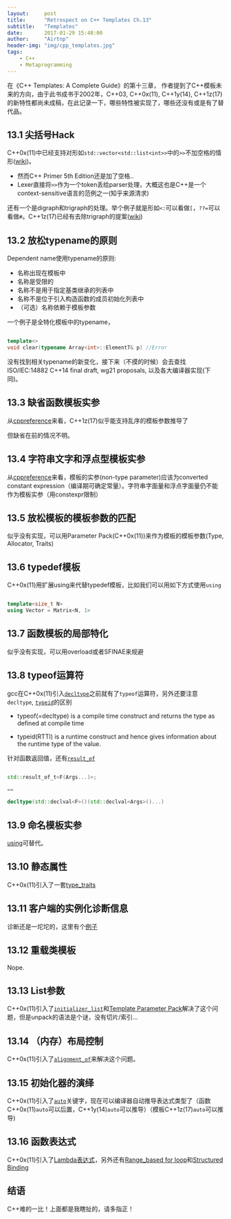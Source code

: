 ```yaml
---
layout:     post
title:      "Retrospect on C++ Templates Ch.13"
subtitle:   "Templates"
date:       2017-01-29 15:48:00
author:     "Airtnp"
header-img: "img/cpp_templates.jpg"
tags:
    - C++
    - Metaprogramming
---
```


在《C++ Templates: A Complete Guide》的第十三章， 作者提到了C++模板未来的方向，由于此书成书于2002年，C++03, C++0x(11), C++1y(14), C++1z(17)的新特性都尚未成稿，在此记录一下，哪些特性被实现了，哪些还没有或是有了替代品。

## 13.1 尖括号Hack

C++0x(11)中已经支持对形如`std::vector<std::list<int>>`中的`>>`不加空格的情形([wiki](https://en.wikipedia.org/wiki/C%2B%2B11#Right_angle_bracket))。 

* 然而C++ Primer 5th Edition还是加了空格..
* Lexer直接将`>>`作为一个token丢给parser处理，大概这也是C++是一个context-sensitive语言的范例之一(知乎来源清求)

还有一个是digraph和trigraph的处理。举个例子就是形如`<:`可以看做`[`，`??=`可以看做`#`。C++1z(17)已经有去除trigraph的提案([wiki](https://en.wikipedia.org/wiki/Digraphs_and_trigraphs))

## 13.2 放松typename的原则

Dependent name使用typename的原则:

* 名称出现在模板中
* 名称是受限的
* 名称不是用于指定基类继承的列表中
* 名称不是位于引入构造函数的成员初始化列表中
* （可选）名称依赖于模板参数

一个例子是全特化模板中的typename，
```c++

template<>
void clear(typename Array<int>::ElementT& p) //Error
```

没有找到相关typename的新变化，接下来（不摸的时候）会去查找ISO/IEC:14882 C++14 final draft, wg21 proposals, 以及各大编译器实现(下同)。

## 13.3 缺省函数模板实参

从[cppreference](http://en.cppreference.com/w/cpp/language/template_argument_deduction)来看，C++1z(17)似乎能支持乱序的模板参数推导了


但缺省在前的情况不明。

## 13.4 字符串文字和浮点型模板实参

从[cppreference](http://en.cppreference.com/w/cpp/language/template_parameters#Template_template_parameter)来看，模板的实参(non-type parameter)应该为converted constant expression（编译期可确定常量）。字符串字面量和浮点字面量仍不能作为模板实参（用constexpr限制）

## 13.5 放松模板的模板参数的匹配

似乎没有实现，可以用Parameter Pack(C++0x(11))来作为模板的模板参数(Type, Allocator, Traits)

## 13.6 typedef模板

C++0x(11)用扩展using来代替typedef模板，比如我们可以用如下方式使用`using`

```c++

template<size_t N>
using Vector = Matrix<N, 1>

```

## 13.7 函数模板的局部特化

似乎没有实现，可以用overload或者SFINAE来规避

## 13.8 typeof运算符

gcc在C++0x(11)引入[`decltype`](http://en.cppreference.com/w/cpp/language/decltype)之前就有了`typeof`运算符，另外还要注意`decltype`, [`typeid`](http://en.cppreference.com/w/cpp/language/typeid)的区别

* typeof(=decltype) is a compile time construct and returns the type as defined at compile time

* typeid(RTTI) is a runtime construct and hence gives information about the runtime type of the value.

针对函数返回值，还有[`result_of`](http://en.cppreference.com/w/cpp/types/result_of)


```c++

std::result_of_t<F(Args...)>;

==

decltype(std::declval<F>()(std::declval<Args>()...)

```

## 13.9 命名模板实参

[using](http://en.cppreference.com/w/cpp/language/type_alias)可替代。

## 13.10 静态属性

C++0x(11)引入了一套[type_traits](http://en.cppreference.com/w/cpp/types)

## 13.11 客户端的实例化诊断信息

诊断还是一坨坨的，这里有个[例子](https://zhuanlan.zhihu.com/p/24328534)

## 13.12 重载类模板

Nope.

## 13.13 List参数

C++0x(11)引入了[`initializer_list`](http://en.cppreference.com/w/cpp/utility/initializer_list)和[Template Parameter Pack](http://en.cppreference.com/w/cpp/language/parameter_pack)解决了这个问题，但是unpack的语法是个谜，没有切片/索引...

## 13.14 （内存）布局控制

C++0x(11)引入了[`alignment_of`](http://en.cppreference.com/w/cpp/types/alignment_of)来解决这个问题。

## 13.15 初始化器的演绎

C++0x(11)引入了[`auto`](http://en.cppreference.com/w/cpp/language/auto)关键字，现在可以编译器自动推导表达式类型了（函数C++0x(11)`auto`可以后置，C++1y(14)`auto`可以推导）（模板C++1z(17)`auto`可以推导)

## 13.16 函数表达式

C++0x(11)引入了[Lambda表达式](http://en.cppreference.com/w/cpp/language/lambda)，另外还有[Range_based for loop](http://en.cppreference.com/w/cpp/language/range-for)和[Structured Binding](https://skebanga.github.io/structured-bindings/)

## 结语

C++难的一比！上面都是我瞎扯的，请多指正！
